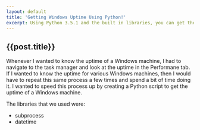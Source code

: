 ```yaml
---
layout: default
title: 'Getting Windows Uptime Using Python!'
excerpt: Using Python 3.5.1 and the built in libraries, you can get the Uptime of a Windows machine.
---
```

## {{post.title}}
Whenever I wanted to know the uptime of a Windows machine, I had to navigate to the task manager and look at the uptime in the Performane
tab. If I wanted to know the uptime for various Windows machines, then I would have to repeat this same process a few times and spend a bit
of time doing it. I wanted to speed this process up by creating a Python script to get the uptime of a Windows machine. 

The libraries that we used were:
  * subprocess
  * datetime
  
